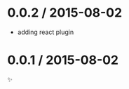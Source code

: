 
0.0.2 / 2015-08-02
==================

  * adding react plugin

0.0.1 / 2015-08-02
==================

:sparkles:

